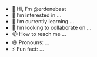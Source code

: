 - 👋 Hi, I’m @erdenebaat
- 👀 I’m interested in ...
- 🌱 I’m currently learning ...
- 💞️ I’m looking to collaborate on ...
- 📫 How to reach me ...
- 😄 Pronouns: ...
- ⚡ Fun fact: ...

<!---
erdenebaat/erdenebaat is a ✨ special ✨ repository because its `README.md` (this file) appears on your GitHub profile.
You can click the Preview link to take a look at your changes.
--->
